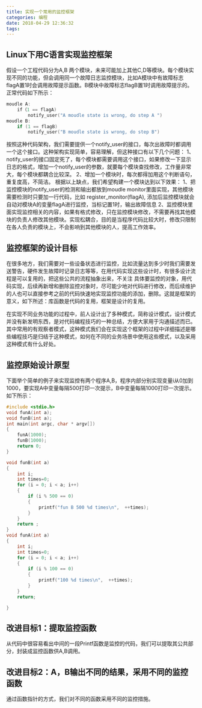 ```yaml
---
title: 实现一个常用的监控框架
categories: 编程
date: 2018-04-29 12:36:32
tags:
---
```

## Linux下用C语言实现监控框架

假设一个工程代码分为A,B 两个模块，未来可能加上其他C,D等模块。每个模块实现不同的功能，但会调用同一个故障日志监控模块，比如A模块中有故障标志 flagA置1时会调用故障提示函数。B模块中故障标志flagB置1时调用故障提示的。正常代码如下所示：

```c
moudle A:
	if（1 == flagA)
      	notify_user("A moudle state is wrong, do step A ")
moudle B:
	if (1 == flagB)
      	notify_user("B moudle state is wrong, do step B")
```

按照这种代码架构，我们需要提供一个notify_user的接口，每次出故障时都调用一个这个接口。这种架构实现简单，容易理解，但这种接口有以下几个问题：
1、notify_user的接口固定死了，每个模块都需要调用这个接口，如果修改一下显示日志的格式，增加一个notify_user的参数，就要每个模块查找修改，工作量非常大，每个模块都耦合比较深。
2、增加一个模块时，每次都得加用这个判断语句，重复度高，不简洁。
根据以上缺点，我们希望构建一个模块达到以下效果：
1、把监控模块的notify_user的检测和输出都放到moudle monitor里面实现，其他模块需要检测时只要加一行代码，比如 register_monitor(flagA), 添加后监控模块就会自动对模块A的变量flagA进行监控，当标记置1时，输出故障信息
2、监控模块里面实现监控相关的内容，如果有格式修改，只在监控模块修改，不需要再找其他模块的负责人修改其他模块。实现松耦合，目的是当程序代码比较大时，修改只限制在各人负责的模块上，不会影响到其他模块的人，提高工作效率。


## 监控框架的设计目标

在很多地方，我们需要对一些设备状态进行监控，比如流量达到多少时我们需要发送警告，硬件发生故障时记录日志等等，在用代码实现这些设计时，有很多设计流程是可以复用的，把这些公共的流程抽象出来，不关注 具体要监控的对象，用代码实现，后续再新增和删除监控对象时，尽可能少地对代码进行修改，而后续维护的人也可以直接参考之前的代码快速地实现监控功能的添加，删除。这就是框架的意义，如下所述：库函数是代码的复用，框架是设计的复用。

在实现不同业务功能的过程中，前人设计出了多种模式，简称设计模式，设计模式并没有新发明东西，是对代码编程技巧的一种总结，方便大家用于沟通描述而已。其中常用的有观察者模式，这种模式我们会在实现这个框架的过程中详细描述是哪些编程技巧是归结于这种模式，如何在不同的业务场景中使用这些模式，以及采用这种模式有什么好处。

## 监控原始设计原型

下面举个简单的例子来实现监控有两个程序A,B，程序内部分别实现变量i从0加到1000，要实现A中变量每隔500打印一次提示，B中变量每隔1000打印一次提示。如下所示：

```c
#include <stdio.h>
void funA(int a);
void funB(int a);
int main(int argc, char * argv[])
{
    funA(1000);
    funB(1000);
    return 0;
}

void funB(int a)
{
    int i;
    int times=0;
    for (i = 0; i < a; i++)
    {
        if (i % 500 == 0) 
        {
            printf("fun B 500 %d times\n",  ++times);
        }
    }
    return ;
}
void funA(int a)
{
    int i;
    int times=0;
    for (i = 0; i < a; i++)
    {
        if (i % 100 == 0) 
        {
            printf("100 %d times\n",  ++times);
        }
    }
    return;

}
```



## 改进目标1：提取监控函数

从代码中很容易看出中间的一段Printf函数是监控的代码，我们可以提取其公共部分，封装成监控函数供A,B调用。

## 改进目标2：A，B输出不同的结果，采用不同的监控函数

通过函数指针的方式，我们对不同的函数采用不同的监控措施。